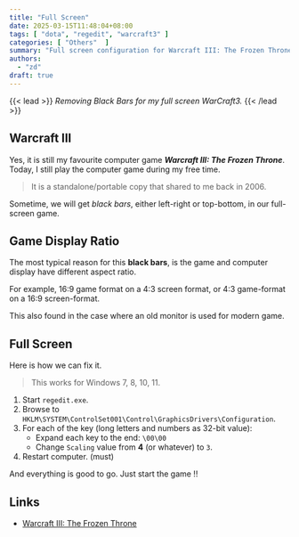 ```yaml
---
title: "Full Screen"
date: 2025-03-15T11:48:04+08:00
tags: [ "dota", "regedit", "warcraft3" ]
categories: [ "Others"  ]
summary: "Full screen configuration for Warcraft III: The Frozen Throne."
authors:
  - "zd"
draft: true
---
```

{{< lead >}}
*Removing Black Bars for my full screen WarCraft3.*
{{< /lead >}}

## Warcraft III

Yes, it is still my favourite computer game ***Warcraft III: The Frozen Throne***.
Today, I still play the computer game during my free time.

> It is a standalone/portable copy that shared to me back in 2006.

Sometime, we will get *black bars*, either left-right or top-bottom, in our full-screen game.

## Game Display Ratio

The most typical reason for this **black bars**, is the game and computer display have different aspect ratio.

For example, 16:9 game format on a 4:3 screen format, or 4:3 game-format on a 16:9 screen-format.

This also found in the case where an old monitor is used for modern game.

## Full Screen

Here is how we can fix it.

> This works for Windows 7, 8, 10, 11.

 1. Start `regedit.exe`.
 1. Browse to `HKLM\SYSTEM\ControlSet001\Control\GraphicsDrivers\Configuration`.
 1. For each of the key (long letters and numbers as 32-bit value):
    - Expand each key to the end: `\00\00`
    - Change `Scaling` value from **4** (or whatever) to `3`.
 1. Restart computer. (must) 

And everything is good to go. 
Just start the game !!

## Links

 - [Warcraft III: The Frozen Throne](https://en.wikipedia.org/wiki/Warcraft_III:_The_Frozen_Throne)



